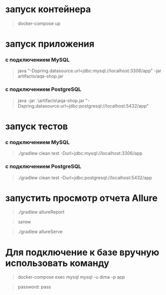 # запуск контейнера

> docker-compose up

# запуск приложения
### с подключением MySQL
>java "-Dspring.datasource.url=jdbc:mysql://localhost:3306/app" -jar artifacts/aqa-shop.jar

### с подключением PostgreSQL
>java -jar .\artifacts\aqa-shop.jar "-Dspring.datasource.url=jdbc:postgresql://localhost:5432/app"


# запуск тестов
### с подключением MySQL
> ./gradlew clean test -Durl=jdbc:mysql://localhost:3306/app

### с подключением PostgreSQL
> ./gradlew clean test -Durl=jdbc:postgresql://localhost:5432/app

# запустить просмотр отчета Allure

> ./gradlew allureReport

> затем

> ./gradlew allureServe


# Для подключение к базе вручную использовать команду
> docker-compose exec mysql mysql -u dima -p app

> password: pass